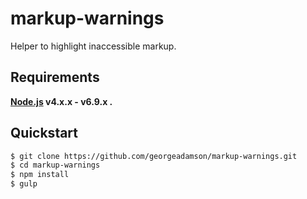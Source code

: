 # markup-warnings

Helper to highlight inaccessible markup.

## Requirements

**[Node.js](http://nodejs.org) v4.x.x - v6.9.x .**

## Quickstart

```bash
$ git clone https://github.com/georgeadamson/markup-warnings.git
$ cd markup-warnings
$ npm install
$ gulp
```
